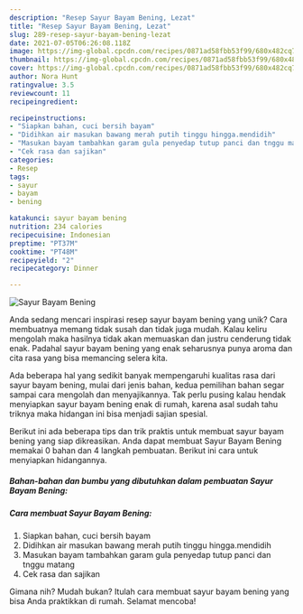 ```yaml
---
description: "Resep Sayur Bayam Bening, Lezat"
title: "Resep Sayur Bayam Bening, Lezat"
slug: 289-resep-sayur-bayam-bening-lezat
date: 2021-07-05T06:26:08.118Z
image: https://img-global.cpcdn.com/recipes/0871ad58fbb53f99/680x482cq70/sayur-bayam-bening-foto-resep-utama.jpg
thumbnail: https://img-global.cpcdn.com/recipes/0871ad58fbb53f99/680x482cq70/sayur-bayam-bening-foto-resep-utama.jpg
cover: https://img-global.cpcdn.com/recipes/0871ad58fbb53f99/680x482cq70/sayur-bayam-bening-foto-resep-utama.jpg
author: Nora Hunt
ratingvalue: 3.5
reviewcount: 11
recipeingredient:

recipeinstructions:
- "Siapkan bahan, cuci bersih bayam"
- "Didihkan air masukan bawang merah putih tinggu hingga.mendidih"
- "Masukan bayam tambahkan garam gula penyedap tutup panci dan tnggu matang"
- "Cek rasa dan sajikan"
categories:
- Resep
tags:
- sayur
- bayam
- bening

katakunci: sayur bayam bening 
nutrition: 234 calories
recipecuisine: Indonesian
preptime: "PT37M"
cooktime: "PT48M"
recipeyield: "2"
recipecategory: Dinner

---
```



![Sayur Bayam Bening](https://img-global.cpcdn.com/recipes/0871ad58fbb53f99/680x482cq70/sayur-bayam-bening-foto-resep-utama.jpg)

Anda sedang mencari inspirasi resep sayur bayam bening yang unik? Cara membuatnya memang tidak susah dan tidak juga mudah. Kalau keliru mengolah maka hasilnya tidak akan memuaskan dan justru cenderung tidak enak. Padahal sayur bayam bening yang enak seharusnya punya aroma dan cita rasa yang bisa memancing selera kita.



Ada beberapa hal yang sedikit banyak mempengaruhi kualitas rasa dari sayur bayam bening, mulai dari jenis bahan, kedua pemilihan bahan segar sampai cara mengolah dan menyajikannya. Tak perlu pusing kalau hendak menyiapkan sayur bayam bening enak di rumah, karena asal sudah tahu triknya maka hidangan ini bisa menjadi sajian spesial.


Berikut ini ada beberapa tips dan trik praktis untuk membuat sayur bayam bening yang siap dikreasikan. Anda dapat membuat Sayur Bayam Bening memakai 0 bahan dan 4 langkah pembuatan. Berikut ini cara untuk menyiapkan hidangannya.

<!--inarticleads1-->

##### Bahan-bahan dan bumbu yang dibutuhkan dalam pembuatan Sayur Bayam Bening:





<!--inarticleads2-->

##### Cara membuat Sayur Bayam Bening:

1. Siapkan bahan, cuci bersih bayam
1. Didihkan air masukan bawang merah putih tinggu hingga.mendidih
1. Masukan bayam tambahkan garam gula penyedap tutup panci dan tnggu matang
1. Cek rasa dan sajikan




Gimana nih? Mudah bukan? Itulah cara membuat sayur bayam bening yang bisa Anda praktikkan di rumah. Selamat mencoba!
